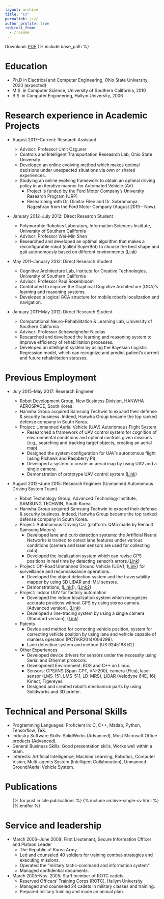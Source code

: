 ```yaml
---
layout: archive
title: "CV"
permalink: /cv/
author_profile: true
redirect_from:
  - /resume
---
```

Download: [PDF](http://hantw007.github.io/files/cv.pdf)
{% include base_path %}

Education
======
* Ph.D in Electrical and Computer Engineering, Ohio State University, 2020 (expected)
* M.S. in Computer Science, University of Southern California, 2010
* B.S. in Computer Engineering, Hallym University, 2006

Research experience in Academic Projects
======
* August 2017–Current: Research Assistant
  * Advisor: Professor Umit Ozguner
  * Controls and Intelligent Transportation Reseasrch Lab, Ohio State University
  * Developed an online evolving method which makes optimal decisions under unexpected situations via own or shared experiences.
  * Studying an online evolving framework to obtain an optimal driving policy in an iterative manner for Automated Vehicle (AV).
    * Project is funded by the Ford Motor Company’s University Research Program (URP)
    * Researching with Dr. Dimitar Filev and Dr. Subramanya Nageshrao from the Ford Motor Company (August 2019 - Now).

* January 2012–July 2012: Direct Research Student
  * Polymorphic Robotics Laboratory, Information Sciences Institute, University of Southern California
  * Advisor: Professor Wei-Min Shen
  * Researched and developed an optimal algorithm that makes a reconfigurable robot (called SuperBot) to choose the best shape and gait autonomously based on different environments ([Link](https://www.youtube.com/watch?v=Ih4gdmsVQjY&feature=emb_logo))
  
* May 2011–January 2012: Direct Research Student
  * Cognitive Architecture Lab, Institute for Creative Technologies, University of Southern California
  * Advisor: Professor Paul Rosenbloom
  * Contributed to improve the Graphical Cognitive Architecture (GCA)’s learning and reasoning systems.
  * Developed a logical GCA structure for mobile robot’s localization and navigation.
  
* January 2011–May 2012: Direct Research Student
  * Computational Neuro-Rehabilitation & Learning Lab, University of Southern California
  * Advisor: Professor Scheweighofer Nicolas
  * Researched and developed the learning and reasoning system to improve efficiency of rehabilitation processes.
  * Developed an intelligent system by using the Bayesian Logistic Regression model, which can recognize and predict patient’s current and future rehabilitation statuses.

Previous Employment
======
* July 2015–May 2017: Research Engineer
  * Robot Development Group, New Business Division, HANWHA AEROSPACE, South Korea.
  * Hanwha Group acquired Samsung Techwin to expand their defense & security business. Indeed, Hanwha Group became the top ranked defense company in South Korea.
  * Project: Unmanned Aerial Vehicle (UAV) Autonomous Flight System
    * Researched a framework of UAV control system for cognition of environmental conditions and optimal controls given missions (e.g., searching and tracking target objects, creating an aerial map).
    * Designed the system configuration for UAV’s autonomous flight (using Pixhawk and Raspberry Pi).
    * Developed a system to create an aerial map by using UAV and a single camera.
    * Demonstration of prototype UAV control system ([Link](https://www.youtube.com/watch?v=dadXTkjrBq4&feature=youtu.be))

* August 2012–June 2015: Research Engineer (Unmanned Autonomous Driving System Team)
  * Robot Technology Group, Advanced Technology Institute, SAMSUNG TECHWIN, South Korea.
  * Hanwha Group acquired Samsung Techwin to expand their defense & security business. Indeed, Hanwha Group became the top ranked defense company in South Korea.
  * Project: Autonomous Driving Car (platform: QM5 made by Renault Samsung Motors)
    * Developed lane and curb detection systems: the Artificial Neural Networks is trained to detect lane features under various conditions (camera and laser sensors are used for collecting data).
    * Developed the localization system which can revise GPS positions in real time by detecting sensor’s errors.([Link](https://www.youtube.com/watch?v=eklbb2CGAp8&feature=youtu.be))
  * Project: Off-Road Unmanned Ground Vehicle (UGV), ([Link](https://www.youtube.com/watch?v=xXriMzcAAS4&feature=youtu.be)) for surveillance and reconnaissance operations.
    * Developed the object detection system and the traversability mapper by using 3D LIDAR and IMU sensors.
    * Demonstrations, ([Link1](https://www.youtube.com/watch?v=mCDADDvGr-k&feature=youtu.be)), ([Link2](https://www.youtube.com/watch?v=Ywl6a_0-4SA))
  * Project: Indoor UGV for factory automation
    * Developed the indoor localization system which recognizes accurate positions without GPS by using stereo
camera. (Advanced version), ([Link](https://www.youtube.com/watch?v=EiQIcD1imA4&feature=youtu.be))
    * Developed a line-tracing system by using a single camera (Standard version), ([Link](https://www.youtube.com/watch?v=nfRTs4AfJFk&feature=youtu.be))
  * Patents
    * Device and method for correcting vehicle position, system for correcting vehicle position by using lane and
vehicle capable of manless operation (PCT/KR2014/004299).
    * Lane detection system and method (US 9245188 B2).
  * Other Experiences
    * Developed device drivers for sensors under the necessity using Serial and Ethernet protocols.
    * Development Environment: ROS and C++ on Linux.
    * Sensors: GPS/INS (Span-CPT, VN-200), camera (Flea), laser sensor (LMS-151, LMS-511, LD-MRS), LIDAR (Velodyne 64E, 16), Kinect, Tigereyes.
    * Designed and created robot’s mechanism parts by using Solidworks and 3D printer.
   
Technical and Personal Skills
======
* Programming Languages: Proficient in: C, C++, Matlab, Python, Tensorflow, TeX.
* Industry Software Skills: SolidWorks (Advanced), Most Microsoft Office products (Advanced).
* General Business Skills: Good presentation skills, Works well within a team.
* Interests: Artificial Intelligence, Machine Learning, Robotics, Computer Vision, Multi-agents System (Intelligent Collaboration), Unmanned Ground/Aerial Vehicle System.

Publications
======
  <ul>{% for post in site.publications %}
    {% include archive-single-cv.html %}
  {% endfor %}</ul>
  
<!--Talks
======
  <ul>{% for post in site.talks %}
    {% include archive-single-talk-cv.html %}
  {% endfor %}</ul>
Teaching
======
  <ul>{% for post in site.teaching %}
    {% include archive-single-cv.html %}
  {% endfor %}</ul>
  -->
Service and leadership
======
* March 2006–June 2008: First Lieutenant, Secure Information Officer and Platoon Leader
  * The Republic of Korea Army
  * Led and counseled 40 soldiers for training combat-strategies and executing missions.
  * Operated the "military tactic-command and information system".
  * Managed confidential documents.
* March 2005–Nov. 2005: Staff member of ROTC cadets
  * Reserved Officers’ Training Corps (ROTC), Hallym University
  * Managed and counseled 24 cadets in military classes and training.
  * Prepared military training and made an annual plan.
